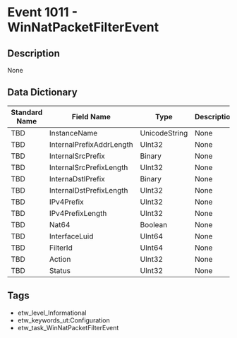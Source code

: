 # Event 1011 - WinNatPacketFilterEvent

## Description
None

## Data Dictionary
|Standard Name|Field Name|Type|Description|Sample Value|
|---|---|---|---|---|
|TBD|InstanceName|UnicodeString|None|`None`|
|TBD|InternalPrefixAddrLength|UInt32|None|`None`|
|TBD|InternalSrcPrefix|Binary|None|`None`|
|TBD|InternalSrcPrefixLength|UInt32|None|`None`|
|TBD|InternaDstlPrefix|Binary|None|`None`|
|TBD|InternalDstPrefixLength|UInt32|None|`None`|
|TBD|IPv4Prefix|UInt32|None|`None`|
|TBD|IPv4PrefixLength|UInt32|None|`None`|
|TBD|Nat64|Boolean|None|`None`|
|TBD|InterfaceLuid|UInt64|None|`None`|
|TBD|FilterId|UInt64|None|`None`|
|TBD|Action|UInt32|None|`None`|
|TBD|Status|UInt32|None|`None`|

## Tags
* etw_level_Informational
* etw_keywords_ut:Configuration
* etw_task_WinNatPacketFilterEvent